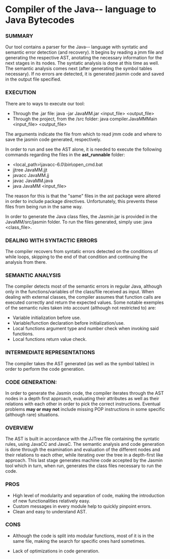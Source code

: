 # Compiler of the Java-- language to Java Bytecodes

### SUMMARY 
Our tool contains a parser for the Java-- language with syntatic and semantic error detection (and recovery). It begins by reading a jmm file and generating the respective AST, anotating the necessary information for the next stages in its nodes. The syntatic analysis is done at this time as well. 
The semantic analysis comes next (after generating the symbol tables necessary). If no errors are detected, it is generated jasmin code and saved in the output file specified. 

### EXECUTION
There are to ways to execute our tool:

* Through the .jar file: java -jar JavaMM.jar <input_file> <output_file>
* Through the project, from the /src folder: java compiler.JavaMMMain <input_file> <output_file>

The arguments indicate the file from which to read jmm code and where to save the jasmin code generated, respectively.

In order to run and see the AST alone, it is needed to execute the following commands regarding the files in the **ast_runnable** folder:

* <local_path>\javacc-6.0\bin\open_cmd.bat
* jjtree JavaMM.jjt
* javacc JavaMM.jj
* javac JavaMM.java
* java JavaMM <input_file>

The reason for this is that the "same" files in the ast package were altered in order to include package directives. Unfortunately, this prevents these files from being run in the same way.

In order to generate the Java class files, the Jasmin.jar is provided in the JavaMM/src/jasmin folder. To run the files generated, simply use: java <class_file>.

### DEALING WITH SYNTACTIC ERRORS
The compiler recovers from syntatic errors detected on the conditions of while loops, skipping to the end of that condition and continuing the analysis from there.

### SEMANTIC ANALYSIS
The compiler detects most of the semantic errors in regular Java, although only in the functions/variables of the class/file received as input. When dealing with external classes, the compiler assumes that function calls are executed correctly and return the expected values. 
Some notable exemples of the semantic rules taken into account (although not restricted to) are:

* Variable initialization before use.
* Variable/function declaration before initialization/use.
* Local functions argument type and number check when invoking said functions.
* Local functions return value check.

### INTERMEDIATE REPRESENTATIONS
The compiler takes the AST generated (as well as the symbol tables) in order to perform the code generation.

### CODE GENERATION: 
In order to generate the Jasmin code, the compiler iterates through the AST nodes in a depth first approach, evaluating their attributes as well as their relations with each other in order to pick the correct instructions. Eventual problems **may or may not** include missing POP instructions in some specific (although rare) situations.

### OVERVIEW

The AST is built in accordance with the JJTree file containing the syntatic rules, using JavaCC and JavaC.
The semantic analysis and code generation is done through the examination and evaluation of the different nodes and their relations to each other, while iterating over the tree in a depth-first like approach.
This last stage generates machine code accepted by the Jasmin tool which in turn, when run, generates the class files necessary to run the code.

### PROS

* High level of modularity and separation of code, making the introduction of new functionalities relatively easy.
* Custom messages in every module help to quickly pinpoint errors.
* Clean and easy to understand AST. 

### CONS

* Although the code is split into modular functions, most of it is in the same file, making the search for specific ones hard sometimes.

* Lack of optimizations in code generation.
